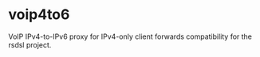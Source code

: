 # voip4to6

VoIP IPv4-to-IPv6 proxy for IPv4-only client forwards compatibility for the rsdsl project.
